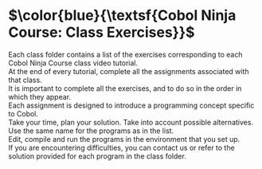 # $\color{blue}{\textsf{Cobol Ninja Course: Class Exercises}}$

Each class folder contains a list of the exercises corresponding to each Cobol Ninja Course class video tutorial.<br>
At the end of every tutorial, complete all the assignments associated with that class.<br>
It is important to complete all the exercises, and to do so in the order in which they appear.<br>
Each assignment is designed to introduce a programming concept specific to Cobol.<br>
Take your time, plan your solution. Take into account possible alternatives.<br>
Use the same name for the programs as in the list.<br>
Edit, compile and run the programs in the environment that you set up.<br>
If you are encountering difficulties, you can contact us or refer to the solution provided for each program in the class folder.<br>
